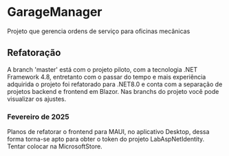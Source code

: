 # GarageManager
Projeto que gerencia ordens de serviço para oficinas mecânicas

## Refatoração
A branch 'master' está com o projeto piloto, com a tecnologia .NET Framework 4.8, entretanto com o passar do tempo e mais experiência adquirida o projeto foi
refatorado para .NET8.0 e conta com a separação de projetos backend e frontend em Blazor. Nas branchs do projeto você pode visualizar os ajustes.

### Fevereiro de 2025
Planos de refatorar o frontend para MAUI, no aplicativo Desktop, dessa forma torna-se apto para obter o token do projeto LabAspNetIdentity. Tentar colocar na MicrosoftStore.
